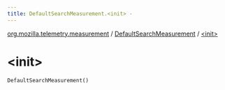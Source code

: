 ```yaml
---
title: DefaultSearchMeasurement.<init> - 
---
```


[org.mozilla.telemetry.measurement](../index.html) / [DefaultSearchMeasurement](index.html) / [&lt;init&gt;](./-init-.html)

# &lt;init&gt;

`DefaultSearchMeasurement()`